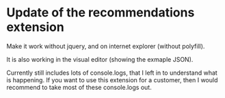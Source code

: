 # Update of the recommendations extension

Make it work without jquery, and on internet explorer (without polyfill).

It is also working in the visual editor (showing the exmaple JSON).

Currently still includes lots of console.logs, that I left in to understand what is happening. If you want to use this extension for a customer, then I would recommend to take most of these console.logs out.
